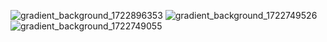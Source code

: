 ![gradient_background_1722896353](https://github.com/user-attachments/assets/58b88cb3-81ea-4c5e-b97f-db1c1d1f7bf5)
![gradient_background_1722749526](https://github.com/user-attachments/assets/8aa79021-8d90-4397-8827-e9a177ca8116)
![gradient_background_1722749055](https://github.com/user-attachments/assets/f0ffbf3a-77b2-4395-a317-2c248858405b)

